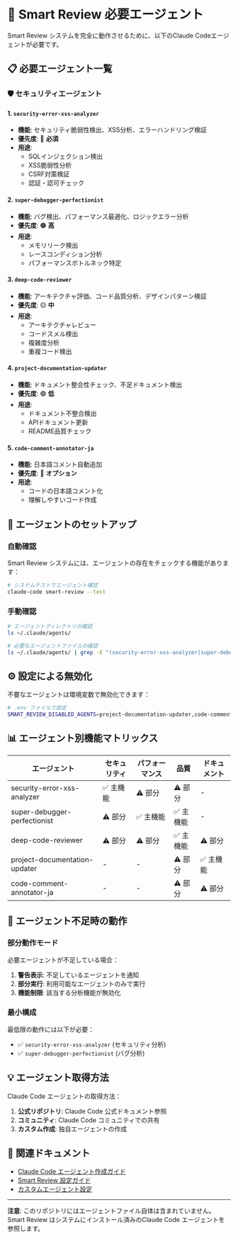 # 🤖 Smart Review 必要エージェント

Smart Review システムを完全に動作させるために、以下のClaude Codeエージェントが必要です。

## 📋 必要エージェント一覧

### 🛡️ セキュリティエージェント

#### 1. `security-error-xss-analyzer`
- **機能**: セキュリティ脆弱性検出、XSS分析、エラーハンドリング検証
- **優先度**: 🔴 **必須**
- **用途**: 
  - SQLインジェクション検出
  - XSS脆弱性分析
  - CSRF対策検証
  - 認証・認可チェック

#### 2. `super-debugger-perfectionist`
- **機能**: バグ検出、パフォーマンス最適化、ロジックエラー分析
- **優先度**: 🟠 **高**
- **用途**:
  - メモリリーク検出
  - レースコンディション分析
  - パフォーマンスボトルネック特定

#### 3. `deep-code-reviewer`
- **機能**: アーキテクチャ評価、コード品質分析、デザインパターン検証
- **優先度**: 🟡 **中**
- **用途**:
  - アーキテクチャレビュー
  - コードスメル検出
  - 複雑度分析
  - 重複コード検出

#### 4. `project-documentation-updater`
- **機能**: ドキュメント整合性チェック、不足ドキュメント検出
- **優先度**: 🟢 **低**
- **用途**:
  - ドキュメント不整合検出
  - APIドキュメント更新
  - README品質チェック

#### 5. `code-comment-annotator-ja`
- **機能**: 日本語コメント自動追加
- **優先度**: 🔵 **オプション**
- **用途**:
  - コードの日本語コメント化
  - 理解しやすいコード作成

## 🔧 エージェントのセットアップ

### 自動確認

Smart Review システムには、エージェントの存在をチェックする機能があります：

```bash
# システムテストでエージェント確認
claude-code smart-review --test
```

### 手動確認

```bash
# エージェントディレクトリの確認
ls ~/.claude/agents/

# 必要なエージェントファイルの確認
ls ~/.claude/agents/ | grep -E "(security-error-xss-analyzer|super-debugger-perfectionist|deep-code-reviewer|project-documentation-updater|code-comment-annotator-ja)"
```

## ⚙️ 設定による無効化

不要なエージェントは環境変数で無効化できます：

```bash
# .env ファイルで設定
SMART_REVIEW_DISABLED_AGENTS=project-documentation-updater,code-comment-annotator-ja
```

## 📊 エージェント別機能マトリックス

| エージェント | セキュリティ | パフォーマンス | 品質 | ドキュメント |
|-------------|-------------|---------------|------|-------------|
| security-error-xss-analyzer | ✅ 主機能 | ⚠️ 部分 | ⚠️ 部分 | - |
| super-debugger-perfectionist | ⚠️ 部分 | ✅ 主機能 | ✅ 主機能 | - |
| deep-code-reviewer | ⚠️ 部分 | ⚠️ 部分 | ✅ 主機能 | ⚠️ 部分 |
| project-documentation-updater | - | - | ⚠️ 部分 | ✅ 主機能 |
| code-comment-annotator-ja | - | - | ⚠️ 部分 | ⚠️ 部分 |

## 🚨 エージェント不足時の動作

### 部分動作モード

必要エージェントが不足している場合：

1. **警告表示**: 不足しているエージェントを通知
2. **部分実行**: 利用可能なエージェントのみで実行
3. **機能制限**: 該当する分析機能が無効化

### 最小構成

最低限の動作には以下が必要：

- ✅ `security-error-xss-analyzer` (セキュリティ分析)
- ✅ `super-debugger-perfectionist` (バグ分析)

## 💡 エージェント取得方法

Claude Code エージェントの取得方法：

1. **公式リポジトリ**: Claude Code 公式ドキュメント参照
2. **コミュニティ**: Claude Code コミュニティでの共有
3. **カスタム作成**: 独自エージェントの作成

## 🔗 関連ドキュメント

- [Claude Code エージェント作成ガイド](https://docs.anthropic.com/claude-code)
- [Smart Review 設定ガイド](./Smart-Review-SystemGuide.md)
- [カスタムエージェント設定](./smart-review-config.js)

---

**注意**: このリポジトリにはエージェントファイル自体は含まれていません。Smart Review はシステムにインストール済みのClaude Code エージェントを参照します。